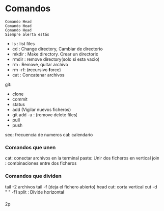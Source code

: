 # Comandos 

```
Comando Head
Comando Head
Comando Head
Siempre alerta estás 
```

- ls : list files
- cd : Change directory, Cambiar de directorio 
- mkdir : Make directory. Crear un directorio
- rmdir : remove directory(solo si esta vacio)
- rm : Remove, quitar archivo
- rm -rf: (**r**ecursivo **f**orce)
- cat : Concatenar archivos

git:

- clone
- commit
- status
- add (Vigilar nuevos ficheros)
- git add -u : (remove delete files)
- pull
- push

seq: frecuencia de numeros 
cal: calendario

### Comandos que unen

cat: conectar archivos en la terminal
paste: Unir dos ficheros en vertical
join : combinaciones entre dos ficheros 

### Comandos que dividen

tail -2 archivos
tail -f (deja el fichero abierto)
head
cut: corta vertical cut -d " " -f1
split : Divide horizontal

### 

2p